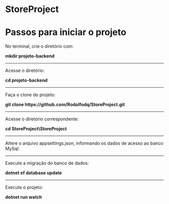 # StoreProject
<h1>Passos para iniciar o projeto</h1>

<p>No terminal, crie o diretório com:</p>
<p><b>mkdir projeto-backend</b></p>
<hr />
<p>Acesse o diretório:</p>
<p><b>cd projeto-backend</b></p>
<hr />
<p>Faça o clone do projeto:</p>
<p><b>git clone https://github.com/Rodolfodq/StoreProject.git</b></p>
<hr />
<p>Acesse o diretório correspondente:</p>
<p><b>cd StoreProject\StoreProject</b></p>
<hr />
<p>Altere o arquivo appsettings.json, informando os dados de acesso ao banco MySql:</p>
<hr />
<p>Execute a migração do banco de dados:</p>
<p><b>dotnet ef database update</b></p>
<hr />
<p>Execute o projeto:</p>
<p><b>dotnet run watch</b></p>
